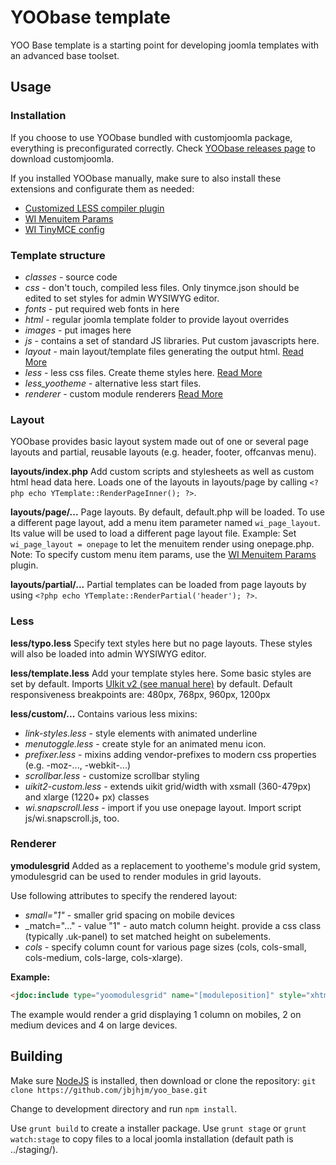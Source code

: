 # YOObase template

YOO Base template is a starting point for developing joomla templates with an advanced base toolset.

## Usage

### Installation

If you choose to use YOObase bundled with customjoomla package, everything is preconfigurated correctly.
Check [YOObase releases page](https://github.com/yoolabs/yoo_base/releases) to download customjoomla.

If you installed YOObase manually, make sure to also install these extensions and configurate them as needed:

* [Customized LESS compiler plugin](https://github.com/jbjhjm/plg_system_less) 
* [WI Menuitem Params](https://github.com/jbjhjm/wi_menuitem_params)
* [WI TinyMCE config](https://github.com/jbjhjm/yoo_tinymce_config)

### Template structure

* _classes_ - source code
* _css_ - don't touch, compiled less files. Only tinymce.json should be edited to set styles for admin WYSIWYG editor.
* _fonts_ - put required web fonts in here
* _html_ - regular joomla template folder to provide layout overrides
* _images_ - put images here
* _js_ - contains a set of standard JS libraries. Put custom javascripts here.
* _layout_ - main layout/template files generating the output html. [Read More](#layout)
* _less_ - less css files. Create theme styles here. [Read More](#less)
* _less\_yootheme_ - alternative less start files. 
* _renderer_ - custom module renderers [Read More](#renderer)

### Layout

YOObase provides basic layout system made out of one or several page layouts and partial, reusable layouts (e.g. header, footer, offcanvas menu).

__layouts/index.php__
Add custom scripts and stylesheets as well as custom html head data here.
Loads one of the layouts in layouts/page by calling `<?php echo YTemplate::RenderPageInner(); ?>`.

__layouts/page/...__
Page layouts. By default, default.php will be loaded. 
To use a different page layout, add a menu item parameter named `wi_page_layout`. 
Its value will be used to load a different page layout file.
Example: Set `wi_page_layout = onepage` to let the menuitem render using onepage.php.
Note: To specify custom menu item params, use the [WI Menuitem Params](https://github.com/jbjhjm/wi_menuitem_params) plugin.

__layouts/partial/...__
Partial templates can be loaded from page layouts by using `<?php echo YTemplate::RenderPartial('header'); ?>`.

### Less

__less/typo.less__
Specify text styles here but no page layouts. These styles will also be loaded into admin WYSIWYG editor.

__less/template.less__
Add your template styles here. Some basic styles are set by default. Imports [UIkit v2 (see manual here)](https://getuikit.com/v2/docs/core.html) by default.
Default responsiveness breakpoints are: 480px, 768px, 960px, 1200px

__less/custom/...__
Contains various less mixins:

* _link-styles.less_ - style elements with animated underline
* _menutoggle.less_ - create style for an animated menu icon.
* _prefixer.less_ - mixins adding vendor-prefixes to modern css properties (e.g. -moz-..., -webkit-...)
* _scrollbar.less_ - customize scrollbar styling 
* _uikit2-custom.less_ - extends uikit grid/width with xsmall (360-479px) and xlarge (1220+ px) classes
* _wi.snapscroll.less_ - import if you use onepage layout. Import script js/wi.snapscroll.js, too.

### Renderer

__ymodulesgrid__
Added as a replacement to yootheme's module grid system, ymodulesgrid can be used to render modules in grid layouts.

Use following attributes to specify the rendered layout:

* _small="1"_ - smaller grid spacing on mobile devices
* _match="..." - value "1" - auto match column height. provide a css class (typically .uk-panel) to set matched height on subelements.
* _cols_ - specify column count for various page sizes (cols, cols-small, cols-medium, cols-large, cols-xlarge). 

__Example:__

```html
<jdoc:include type="yoomodulesgrid" name="[moduleposition]" style="xhtml" cols-medium="2" cols-large="4" />
```

The example would render a grid displaying 1 column on mobiles, 2 on medium devices and 4 on large devices.

## Building

Make sure [NodeJS](https://nodejs.org/en/download/) is installed, then download or clone the repository: 
`git clone https://github.com/jbjhjm/yoo_base.git`

Change to development directory and run `npm install`.

Use `grunt build` to create a installer package.
Use `grunt stage` or `grunt watch:stage` to copy files to a local joomla installation (default path is ../staging/).
